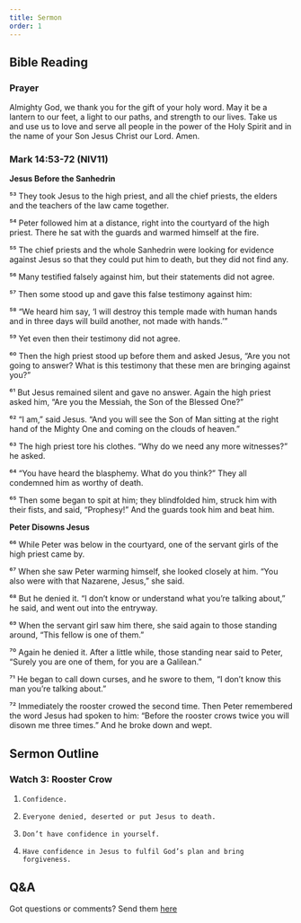 ```yaml
---
title: Sermon 
order: 1
---
```


## Bible Reading

### Prayer
Almighty God, we thank you for the gift of your holy word. May it be a lantern to our feet, a light to our paths, and strength to our lives. Take us and use us to love and serve all people in the power of the Holy Spirit and in the name of your Son Jesus Christ our Lord.  Amen.

### Mark 14:53-72 (NIV11)

**Jesus Before the Sanhedrin**

⁵³ They took Jesus to the high priest, and all the chief priests, the elders and the teachers of the law came together.

⁵⁴ Peter followed him at a distance, right into the courtyard of the high priest. There he sat with the guards and warmed himself at the fire.

⁵⁵ The chief priests and the whole Sanhedrin were looking for evidence against Jesus so that they could put him to death, but they did not find any. 

⁵⁶ Many testified falsely against him, but their statements did not agree.

⁵⁷ Then some stood up and gave this false testimony against him: 

⁵⁸ “We heard him say, ‘I will destroy this temple made with human hands and in three days will build another, not made with hands.’”

⁵⁹ Yet even then their testimony did not agree.

⁶⁰ Then the high priest stood up before them and asked Jesus, “Are you not going to answer? What is this testimony that these men are bringing against you?” 

⁶¹ But Jesus remained silent and gave no answer. Again the high priest asked him, “Are you the Messiah, the Son of the Blessed One?”

⁶² “I am,” said Jesus. “And you will see the Son of Man sitting at the right hand of the Mighty One and coming on the clouds of heaven.”

⁶³ The high priest tore his clothes. “Why do we need any more witnesses?” he asked. 

⁶⁴ “You have heard the blasphemy. What do you think?” They all condemned him as worthy of death. 

⁶⁵ Then some began to spit at him; they blindfolded him, struck him with their fists, and said, “Prophesy!” And the guards took him and beat him.

**Peter Disowns Jesus**

⁶⁶ While Peter was below in the courtyard, one of the servant girls of the high priest came by. 

⁶⁷ When she saw Peter warming himself, she looked closely at him. “You also were with that Nazarene, Jesus,” she said.

⁶⁸ But he denied it. “I don’t know or understand what you’re talking about,” he said, and went out into the entryway. 

⁶⁹ When the servant girl saw him there, she said again to those standing around, “This fellow is one of them.” 

⁷⁰ Again he denied it. After a little while, those standing near said to Peter, “Surely you are one of them, for you are a Galilean.”

⁷¹ He began to call down curses, and he swore to them, “I don’t know this man you’re talking about.”

⁷² Immediately the rooster crowed the second time. Then Peter remembered the word Jesus had spoken to him: “Before the rooster crows twice you will disown me three times.” And he broke down and wept.


## Sermon Outline
### Watch 3: Rooster Crow

1.     Confidence. 
2.     Everyone denied, deserted or put Jesus to death. 
3.     Don’t have confidence in yourself. 
4.     Have confidence in Jesus to fulfil God’s plan and bring forgiveness. 


## Q&A
Got questions or comments? Send them [here](https://tinyurl.com/SGHACQuestionsAnswers)
